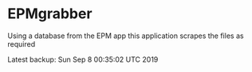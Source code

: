 # EPMgrabber
Using a database from the EPM app this application scrapes the files as required


Latest backup: Sun Sep 8 00:35:02 UTC 2019
